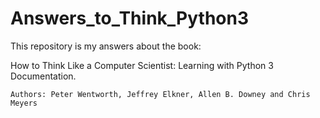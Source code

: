 # Answers_to_Think_Python3
This repository is my answers about the book:

  How to Think Like a Computer Scientist: Learning with Python 3 Documentation.
  
    Authors: Peter Wentworth, Jeffrey Elkner, Allen B. Downey and Chris Meyers
